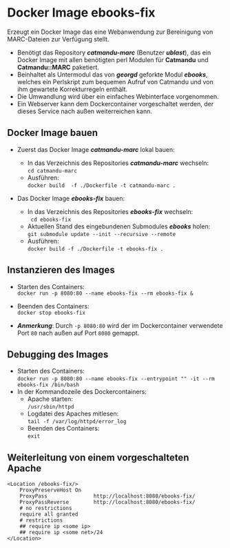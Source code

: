 # Docker Image ebooks-fix
Erzeugt ein Docker Image das eine Webanwendung zur Bereinigung von MARC-Dateien zur Verfügung stellt.

* Benötigt das Repository ___catmandu-marc___ (Benutzer ___ublast___), das ein Docker Image mit allen benötigten perl Modulen für __Catmandu__ und __Catmandu::MARC__ paketiert.
* Beinhaltet als Untermodul das von ___georgd___ geforkte Modul ___ebooks___, welches ein Perlskript zum bequemen Aufruf von Catmandu und von ihm gewartete Korrekturregeln enthält.
* Die Umwandlung wird über ein einfaches Webinterface vorgenommen.
* Ein Webserver kann dem Dockercontainer vorgeschaltet werden, der dieses Service nach außen weiterreichen kann.

## Docker Image bauen
* Zuerst das Docker Image ___catmandu-marc___ lokal bauen:
  * In das Verzeichnis des Repositories ___catmandu-marc___ wechseln:  
    `cd catmandu-marc`
  * Ausführen:  
    `docker build  -f ./Dockerfile -t catmandu-marc .`

* Das Docker Image ___ebooks-fix___ bauen:
  * In das Verzeichnis des Repositories ___ebooks-fix___ wechseln:  
    ` cd ebooks-fix`
  * Aktuellen Stand des eingebundenen Submodules ___ebooks___ holen:  
    `git submodule update --init --recursive --remote`
  * Ausführen:  
    `docker build -f ./Dockerfile -t ebooks-fix .`

## Instanzieren des Images
* Starten des Containers:  
  `docker run -p 8080:80 --name ebooks-fix --rm ebooks-fix &`
* Beenden des Containers:  
  `docker stop ebooks-fix`

* ___Anmerkung___: Durch `-p 8080:80` wird der im Dockercontainer verwendete Port `80` nach außen auf Port `8080` gemappt.

## Debugging des Images
* Starten des Containers:  
  `docker run -p 8080:80 --name ebooks-fix --entrypoint "" -it --rm ebooks-fix /bin/bash`
* In der Kommandozeile des Dockercontainers:
  * Apache starten:  
    `/usr/sbin/httpd`
  * Logdatei des Apaches mitlesen:  
    `tail -f /var/log/httpd/error_log`
  * Beenden des Containers:  
    `exit`

## Weiterleitung von einem vorgeschalteten Apache

```
<Location /ebooks-fix/>
    ProxyPreserveHost On
    ProxyPass               http://localhost:8080/ebooks-fix/
    ProxyPassReverse        http://localhost:8080/ebooks-fix/
    # no restrictions
    require all granted
    # restrictions
    ## require ip <some ip>
    ## require ip <some net>/24
</Location>
```

